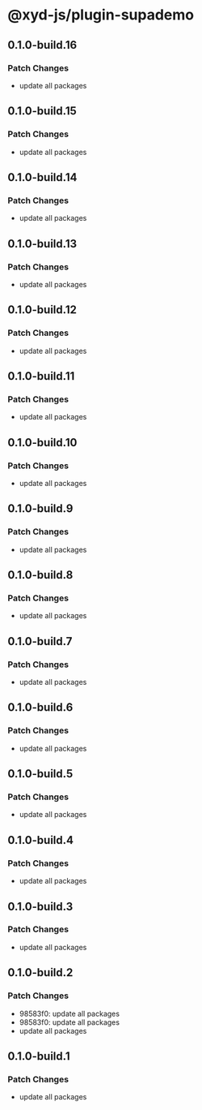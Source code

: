 # @xyd-js/plugin-supademo

## 0.1.0-build.16

### Patch Changes

- update all packages

## 0.1.0-build.15

### Patch Changes

- update all packages

## 0.1.0-build.14

### Patch Changes

- update all packages

## 0.1.0-build.13

### Patch Changes

- update all packages

## 0.1.0-build.12

### Patch Changes

- update all packages

## 0.1.0-build.11

### Patch Changes

- update all packages

## 0.1.0-build.10

### Patch Changes

- update all packages

## 0.1.0-build.9

### Patch Changes

- update all packages

## 0.1.0-build.8

### Patch Changes

- update all packages

## 0.1.0-build.7

### Patch Changes

- update all packages

## 0.1.0-build.6

### Patch Changes

- update all packages

## 0.1.0-build.5

### Patch Changes

- update all packages

## 0.1.0-build.4

### Patch Changes

- update all packages

## 0.1.0-build.3

### Patch Changes

- update all packages

## 0.1.0-build.2

### Patch Changes

- 98583f0: update all packages
- 98583f0: update all packages
- update all packages

## 0.1.0-build.1

### Patch Changes

- update all packages
